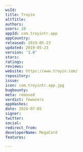 ```yaml
---
wsId: 
title: Troyin
altTitle: 
authors: 
users: 10
appId: com.troyintr.app
appCountry: 
released: 2019-05-23
updated: 2019-05-23
version: '1.0'
stars: 
ratings: 
reviews: 
website: https://www.troyin.com/
repository: 
issue: 
icon: com.troyintr.app.jpg
bugbounty: 
meta: removed
verdict: fewusers
appHashes: 
date: 2024-07-05
signer: 
twitter: 
social: 
redirect_from: 
developerName: MegaCard
features: 

---
```


